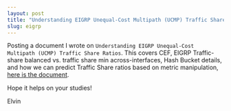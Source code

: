 ```yaml
---
layout: post
title: "Understanding EIGRP Unequal-Cost Multipath (UCMP) Traffic Share Ratios"
slug: eigrp
---
```


Posting a document I wrote on `Understanding EIGRP Unequal-Cost Multipath (UCMP) Traffic Share Ratios`. This covers CEF, EIGRP Traffic-share balanced vs. traffic share min across-interfaces, Hash Bucket details, and how we can predict Traffic Share ratios based on metric manipulation, [here is the document](https://docs.google.com/document/d/e/2PACX-1vR7fEqT17vcWqgthKMlX2j7npkZiYmctN81Bf_S8JiV0M6hfKY8Tr8bqIBTWsqsfXo9s1nAo1AFEuWd/pub).

Hope it helps on your studies!

Elvin
